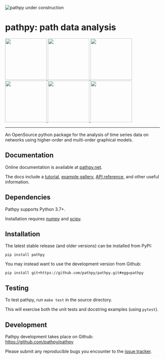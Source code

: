 ![pathpy under construction](doc/_static/construction.png)

pathpy: path data analysis
==========================

<div class="row">

<a href=https://www.pathpy.net>
<img src="doc/_static/thumb_1.png" height="135" width="135">
</a>

<a href=https://www.pathpy.net>
<img src="doc/_static/thumb_2.png" height="135" width="135">
</a>

<a href=https://www.pathpy.net>
<img src="doc/_static/thumb_3.png" height="135" width="135">
</a>

<a href=https://www.pathpy.net>
<img src="doc/_static/thumb_4.png" height="135" width="135">
</a>

<a href=https://www.pathpy.net>
<img src="doc/_static/thumb_5.png" height="135" width="135">
</a>

<a href=https://www.pathpy.net>
<img src="doc/_static/thumb_6.png" height="135" width="135">
</a>

</div>

--------------------------------------

An OpenSource python package for the analysis of time series data on networks
using higher-order and multi-order graphical models.

Documentation
-------------

Online documentation is available at [pathpy.net](https://www.pathpy.net).

The docs include a [tutorial](https://www.pathpy.net/tutorial.html), [example gallery](https://www.pathpy.net/examples/index.html), [API reference](https://www.pathpy.net/api.html), and other useful information.


Dependencies
------------

Pathpy supports Python 3.7+.

Installation requires [numpy](http://www.numpy.org/) and [scipy](https://www.scipy.org/).
<!-- Some functions will optionally use [statsmodels](https://www.statsmodels.org/) if it is installed.  -->


Installation
------------

The latest stable release (and older versions) can be installed from PyPI:

    pip install pathpy

You may instead want to use the development version from Github:

    pip install git+https://github.com/pathpy/pathpy.git#egg=pathpy


Testing
-------

To test pathpy, run `make test` in the source directory.

This will exercise both the unit tests and docstring examples (using `pytest`).


Development
-----------

Pathpy development takes place on Github: https://github.com/pathpy/pathpy

Please submit any reproducible bugs you encounter to the [issue tracker](https://github.com/pathpy/pathpy/issues).
